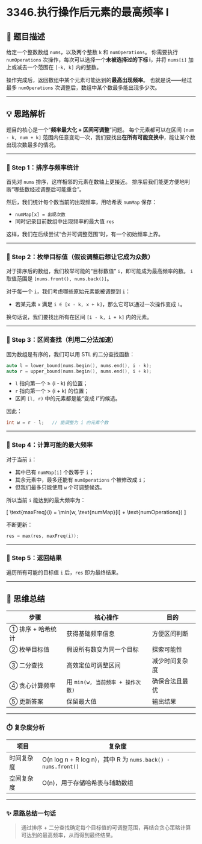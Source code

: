 # 3346.执行操作后元素的最高频率 I

## 🧩 题目描述

给定一个整数数组 `nums`，以及两个整数 `k` 和 `numOperations`。
你需要执行 `numOperations` 次操作，每次可以选择一个**未被选择过的下标 i**，并将 `nums[i]` 加上或减去一个范围在 `[-k, k]` 内的整数。

操作完成后，返回数组中某个元素可能达到的**最高出现频率**。
也就是说——经过最多 `numOperations` 次调整后，数组中某个数最多能出现多少次。

---

## 💡 思路解析

题目的核心是一个“**频率最大化 + 区间可调整**”问题。
每个元素都可以在区间 `[num - k, num + k]` 范围内任意变动一次，我们要找出**在所有可能变换中**，能让某个数出现次数最多的情况。

---

### 🔹 Step 1：排序与频率统计

首先对 `nums` 排序，这样相邻的元素在数轴上更接近。
排序后我们能更方便地判断“哪些数经过调整后可能重合”。

然后，我们统计每个数当前的出现频率，用哈希表 `numMap` 保存：

* `numMap[x] = 出现次数`
* 同时记录目前数组中出现频率的最大值 `res`

这样，我们在后续尝试“合并可调整范围”时，有一个初始频率上界。

---

### 🔹 Step 2：枚举目标值（假设调整后想让它成为众数）

对于排序后的数组，我们枚举可能的“目标数值” `i`，即可能成为最高频率的数。
`i` 取值范围是 `[nums.front(), nums.back()]`。

对于每一个 `i`，我们考虑哪些原始元素能被调整到 `i`：

* 若某元素 `x` 满足 `i ∈ [x - k, x + k]`，那么它可以通过一次操作变成 `i`。

换句话说，我们要找出所有在区间 `[i - k, i + k]` 内的元素。

---

### 🔹 Step 3：区间查找（利用二分法加速）

因为数组是有序的，我们可以用 STL 的二分查找函数：

```cpp
auto l = lower_bound(nums.begin(), nums.end(), i - k);
auto r = upper_bound(nums.begin(), nums.end(), i + k);
```

* `l` 指向第一个 ≥ (i - k) 的位置；
* `r` 指向第一个 > (i + k) 的位置；
* 区间 `[l, r)` 中的元素都是能“变成 i”的候选。

因此：

```cpp
int w = r - l;   // 能调整为 i 的元素个数
```

---

### 🔹 Step 4：计算可能的最大频率

对于当前 `i`：

* 其中已有 `numMap[i]` 个数等于 `i`；
* 其余元素中，最多还能有 `numOperations` 个被修改成 `i`；
* 但我们最多只能使用 `w` 个可调整候选。

所以当前 `i` 能达到的最大频率为：

[
\text{maxFreq}(i) = \min(w, \text{numMap}[i] + \text{numOperations})
]

不断更新：

```cpp
res = max(res, maxFreq(i));
```

---

### 🔹 Step 5：返回结果

遍历所有可能的目标值 `i` 后，`res` 即为最终结果。

---

## 🧠 思维总结

| 步骤          | 核心操作                    | 目的      |
| ----------- | ----------------------- | ------- |
| ① 排序 + 哈希统计 | 获得基础频率信息                | 方便区间判断  |
| ② 枚举目标值     | 假设所有数变为同一个目标            | 探索可能性   |
| ③ 二分查找      | 高效定位可调整区间               | 减少时间复杂度 |
| ④ 贪心计算频率    | 用 `min(w, 当前频率 + 操作次数)` | 确保合法且最优 |
| ⑤ 更新答案      | 保留最大值                   | 输出结果    |

---

### ⏱️ 复杂度分析

| 项目    | 复杂度                                                      |
| ----- | -------------------------------------------------------- |
| 时间复杂度 | O(n log n + R log n)，其中 R 为 `nums.back() - nums.front()` |
| 空间复杂度 | O(n)，用于存储哈希表与辅助数组                                        |

---

### ✨ 思路总结一句话

> 通过排序 + 二分查找确定每个目标值的可调整范围，再结合贪心策略计算可达到的最高频率，从而得到最终结果。
